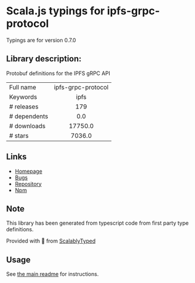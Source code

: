 
# Scala.js typings for ipfs-grpc-protocol

Typings are for version 0.7.0

## Library description:
Protobuf definitions for the IPFS gRPC API

|                    |                 |
| ------------------ | :-------------: |
| Full name          | ipfs-grpc-protocol |
| Keywords           | ipfs |
| # releases         | 179 |
| # dependents       | 0.0 |
| # downloads        | 17750.0 |
| # stars            | 7036.0 |

## Links
- [Homepage](https://github.com/ipfs/js-ipfs/tree/master/packages/ipfs-grpc-protocol#readme)
- [Bugs](https://github.com/ipfs/js-ipfs/issues)
- [Repository](https://github.com/ipfs/js-ipfs)
- [Npm](https://www.npmjs.com/package/ipfs-grpc-protocol)
    


## Note
This library has been generated from typescript code from first party type definitions.

Provided with :purple_heart: from [ScalablyTyped](https://github.com/oyvindberg/ScalablyTyped)

## Usage
See [the main readme](../../readme.md) for instructions.


